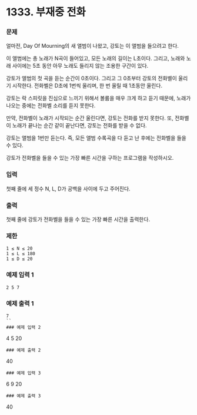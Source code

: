 # 1333. 부재중 전화

### 문제
얼마전, Day Of Mourning의 새 앨범이 나왔고, 강토는 이 앨범을 들으려고 한다.

이 앨범에는 총 노래가 N곡이 들어있고, 모든 노래의 길이는 L초이다. 그리고, 노래와 노래 사이에는 5초 동안 아무 노래도 들리지 않는 조용한 구간이 있다.

강토가 앨범의 첫 곡을 듣는 순간이 0초이다. 그리고 그 0초부터 강토의 전화벨이 울리기 시작한다. 전화벨은 D초에 1번씩 울리며, 한 번 울릴 때 1초동안 울린다.

강토는 락 스피릿을 진심으로 느끼기 위해서 볼륨을 매우 크게 하고 듣기 때문에, 노래가 나오는 중에는 전화벨 소리를 듣지 못한다.

만약, 전화벨이 노래가 시작되는 순간 울린다면, 강토는 전화를 받지 못한다. 또, 전화벨이 노래가 끝나는 순간 같이 끝난다면, 강토는 전화를 받을 수 없다.

강토는 앨범을 1번만 듣는다. 즉, 모든 앨범 수록곡을 다 듣고 난 후에는 전화벨을 들을 수 있다.

강토가 전화벨을 들을 수 있는 가장 빠른 시간을 구하는 프로그램을 작성하시오.

### 입력
첫째 줄에 세 정수 N, L, D가 공백을 사이에 두고 주어진다.

### 출력
첫째 줄에 강토가 전화벨을 들을 수 있는 가장 빠른 시간을 출력한다.

### 제한
```
1 ≤ N ≤ 20
1 ≤ L ≤ 180
1 ≤ D ≤ 20
```
### 예제 입력 1 
```
2 5 7
```
### 예제 출력 1 
```
7
``
### 예제 입력 2 
```
4 5 20
```
### 예제 출력 2 
```
40
```
### 예제 입력 3 
```
6 9 20
```
### 예제 출력 3 
```
40
```
